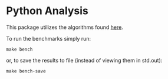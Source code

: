 # Python Analysis

This package utilizes the algorithms found [here](https://github.com/luozhouyang/python-string-similarity).

To run the benchmarks simply run:

`make bench`

or, to save the results to file (instead of viewing them in std.out):

`make bench-save`
